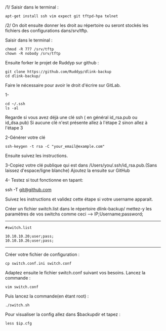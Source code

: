 /1/ Saisir dans le terminal :

    apt-get install ssh vim expect git tftpd-hpa telnet

/2/ On doit ensuite donner les droit au répertoire ou seront stockés les fichiers des
   configurations dans/srv/tftp.

 Saisir dans le terminal :
    
    chmod -R 777 /srv/tftp
    chown -R nobody /srv/tftp

Ensuite forker le projet de Ruddyp sur github :

    git clone https://github.com/Ruddyp/dlink-backup
    cd dlink-backup/

Faire le nécessaire pour avoir le droit d'écrire sur GitLab.

1-

    cd ~/.ssh
    ls -al

Regarde si vous avez déjà une clé ssh ( en général id_rsa.pub ou id_dsa.pub)
Si aucune clé n'est présente allez à l'étape 2 sinon allez à l'étape 3

2-Générer votre clé

    ssh-keygen -t rsa -C "your_email@example.com"

Ensuite suivez les instructions.

3-Copiez votre clé publique qui est dans /Users/you/.ssh/id_rsa.pub.(Sans laissez
d'espace/ligne blanche)
Ajoutez la ensuite sur GitHub

4- Testez si tout fonctionne en tapant:

   ssh -T git@github.com

Suivez les instructions et validez cette étape si votre username apparait.

Créer un fichier switch.list dans le répertoire dlink-backup/ mettez-y les paramètres
 de vos switchs comme ceci --> IP;Username;password;
_______________________________________________________________________________

    #switch.list

    10.10.10.20;user;pass;
    10.10.10.26;user;pass;
_______________________________________________________________________________

Créer votre fichier de configuration :

    cp switch.conf.ini switch.conf

Adaptez ensuite le fichier switch.conf suivant vos besoins.
Lancez la commande :

    vim switch.conf

Puis lancez la commande(en étant root) :

    ./switch.sh

Pour visualiser la config allez dans $backupdir et tapez :

    less $ip.cfg

